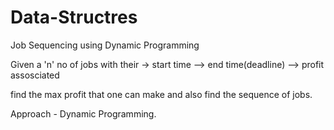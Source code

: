 # Data-Structres
Job Sequencing using Dynamic Programming

Given a 'n' no of jobs
with their
-> start time   --> end time(deadline)    --> profit assosciated

find the max profit that one can make and also find the sequence of jobs.

Approach - Dynamic Programming.
